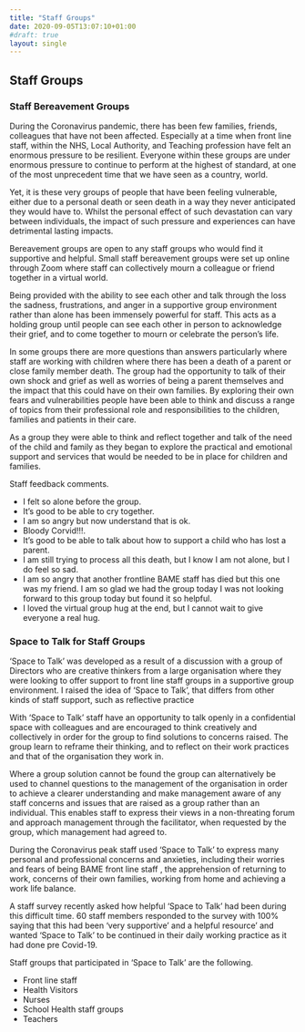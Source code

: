 ```yaml
---
title: "Staff Groups"
date: 2020-09-05T13:07:10+01:00
#draft: true
layout: single
---
```


## Staff Groups
### Staff Bereavement Groups

During the Coronavirus pandemic, there has been few families, friends, colleagues that have not been affected. Especially at a time when front line staff, within the NHS, Local Authority, and Teaching profession have felt an enormous pressure to be resilient.  Everyone within these groups are under enormous pressure to continue to perform at the highest of standard, at one of the most unprecedent time that we have seen as a country, world.

Yet, it is these very groups of people that have been feeling vulnerable, either due to a personal death or seen death in a way they never anticipated they would have to. Whilst the personal effect of such devastation can vary between individuals, the impact of such pressure and experiences can have detrimental lasting impacts.

Bereavement groups are open to any staff groups who would find it supportive and helpful.  Small staff bereavement groups were set up online through Zoom where staff can collectively mourn a colleague or friend together in a virtual world.

Being provided with the ability to see each other and talk through the loss the sadness, frustrations, and anger in a supportive group environment rather than alone has been immensely powerful for staff. This acts as a holding group until people can see each other in person to acknowledge their grief, and to come together to mourn or celebrate the person’s life.

In some groups there are more questions than answers particularly where staff are working with children where there has been a death of a parent or close family member death.  The group had the opportunity to talk of their own shock and grief as well as worries of being a parent themselves and the impact that this could have on their own families. By exploring their own fears and vulnerabilities people have been able to think and discuss a range of topics from their professional role and responsibilities to the children, families and patients in their care.

As a group they were able to think and reflect together and talk of the need of the child and family as they began to explore the practical and emotional support and services that would be  needed to be in place for children and families.

Staff feedback comments.

- I felt so alone before the group.
- It’s good to be able to cry together.
- I am so angry but now understand that is ok.
- Bloody Corvid!!!.
- It’s good to be able to talk about how to support a child who has lost a parent.
- I am still trying to process all this death, but I know I am not alone, but I do feel so sad.
- I am so angry that another frontline BAME staff has died but this one was my friend. I am so glad we had the group today I was not looking forward to this group today but found it so helpful.
- I loved the virtual group hug at the end, but I cannot wait to give everyone a real hug.

### Space to Talk for Staff Groups

‘Space to Talk’ was developed  as a result of a discussion with a group of Directors who are creative thinkers from a large organisation where they were looking to offer support to front line staff groups in a supportive group environment.  I raised the idea of ‘Space to Talk’, that differs from other kinds of staff support, such as reflective practice

With ‘Space to Talk’ staff have an opportunity to talk openly in a confidential space with colleagues and are encouraged to think creatively and collectively in order for the group to find solutions to concerns raised. The group learn to reframe their thinking, and to reflect on their work practices and that of the organisation they work in.

Where a group solution cannot be found  the group can alternatively be  used to channel questions to the management of the organisation in order to achieve a clearer understanding and make management aware of any staff concerns and issues that  are raised as a group rather than an  individual. This enables staff to express their views in a non-threating forum and approach management through the facilitator, when requested by the group, which management had agreed to.

During the Coronavirus peak staff used ‘Space to Talk’ to express many personal and professional concerns and anxieties, including their worries and fears of being BAME front line staff , the apprehension of returning to work, concerns of their own families, working from home and achieving a  work life balance.

A staff survey recently asked how helpful ‘Space to Talk’ had been during this difficult time. 60 staff members responded to the survey with 100% saying that this had been ‘very supportive’ and a helpful resource’ and wanted ‘Space to Talk’ to be continued in their daily working practice as it had done pre Covid-19.

Staff groups that participated in ‘Space to Talk’ are the following.

- Front line staff
- Health Visitors
- Nurses
- School Health staff groups
- Teachers

